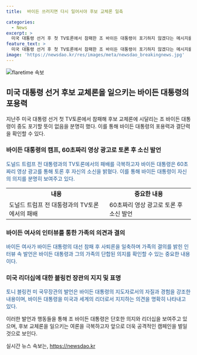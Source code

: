 ```yaml
---
title:  바이든 쓰러지면 다시 일어서야 후보 교체론 일축

categories:
  - News
excerpt: >
  미국 대통령 선거 후 첫 TV토론에서 참패한 조 바이든 대통령이 포기하지 않겠다는 메시지를 담은 새 광고를 내놨다. 이에 바이든 여사는 가족은 토론 시간이 4년을 좌우하지 않을 것이라며 후보 사퇴론에 대응했다. 또한 토니 블링컨 미 국무장관은 바이든의 리더십을 3년 반 동안 경험했다며 바이든의 능력을 지지했다. 그러나 토론 참패 후폭풍은 여전히 지속 중이며, 바이든 대통령은 향후 일정에 대한 결정을 내리지 못하고 있다.
feature_text: >
  미국 대통령 선거 후 첫 TV토론에서 참패한 조 바이든 대통령이 포기하지 않겠다는 메시지를 담은 새 광고를 내놨다. 이에 바이든 여사는 가족은 토론 시간이 4년을 좌우하지 않을 것이라며 후보 사퇴론에 대응했다. 또한 토니 블링컨 미 국무장관은 바이든의 리더십을 3년 반 동안 경험했다며 바이든의 능력을 지지했다. 그러나 토론 참패 후폭풍은 여전히 지속 중이며, 바이든 대통령은 향후 일정에 대한 결정을 내리지 못하고 있다.
image: 'https://newsdao.kr/res/images/meta/newsdao_breakingnews.jpg'
---
```


<p><img src="https://newsdao.kr/res/images/meta/newsdao_breakingnews.jpg" alt="flaretime 속보" /></p>

<h2 data-ke-size="size26">미국 대통령 선거 후보 교체론을 일으키는 바이든 대통령의 포용력</h2>

<p data-ke-size="size16">지난주 미국 대통령 선거 첫 TV토론에서 참패해 후보 교체론에 시달리는 조 바이든 대통령이 중도 포기할 뜻이 없음을 분명히 했다. 이를 통해 바이든 대통령의 포용력과 결단력을 확인할 수 있다.</p>

<h3>바이든 대통령의 캠프, 60초짜리 영상 광고로 토론 후 소신 발언</h3>

<p data-ke-size="size16"><span style="color: #1a5490;">도널드 트럼프 전 대통령과의 TV토론에서의 패배를 극복하고자 바이든 대통령은 60초짜리 영상 광고를 통해 토론 후 자신의 소신을 밝혔다. 이를 통해 바이든 대통령이 자신의 의지를 분명히 보여주고 있다.</span></p>

<table>
    <tr>
        <td style="text-align: center; height: 17px;"><b>내용</b></td>
        <td style="text-align: center; height: 17px;"><b>중요한 내용</b></td>
    </tr>
    <tr>
        <td>도널드 트럼프 전 대통령과의 TV토론에서의 패배</td>
        <td>60초짜리 영상 광고로 토론 후 소신 발언</td>
    </tr>
</table>

<h3>바이든 여사의 인터뷰를 통한 가족의 의견과 결의</h3>

<p data-ke-size="size16"><span style="color: #1a5490;">바이든 여사가 바이든 대통령의 대선 참패 후 사퇴론을 일축하며 가족의 결의를 밝힌 인터뷰 속 발언은 바이든 대통령과 그의 가족의 단합된 의지를 확인할 수 있는 중요한 내용이다.</span></p>

<h3>미국 리더십에 대한 블링컨 장관의 지지 및 표명</h3>

<p data-ke-size="size16"><span style="color: #1a5490;">토니 블링컨 미 국무장관의 발언은 바이든 대통령의 지도자로서의 자질과 경험을 강조한 내용이며, 바이든 대통령을 미국과 세계의 리더로서 지지하는 의견을 명확히 나타내고 있다.</span></p>

<p>이러한 발언과 행동들을 통해 조 바이든 대통령은 단호한 의지와 리더십을 보여주고 있으며, 후보 교체론을 일으키는 여론을 극복하고자 앞으로 더욱 공격적인 캠페인을 벌일 것으로 보인다.</p>
실시간 뉴스 속보는, <a href="https://newsdao.kr" rel="dofollow">https://newsdao.kr</a>


